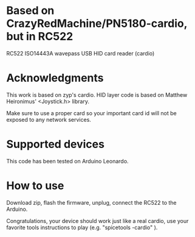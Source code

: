 # Based on CrazyRedMachine/PN5180-cardio, but in RC522
 RC522 ISO14443A wavepass USB HID card reader (cardio)

# Acknowledgments

This work is based on zyp's cardio.
HID layer code is based on Matthew Heironimus' <Joystick.h> library.

Make sure to use a proper card so your important card id will not be exposed to any network services.

# Supported devices

This code has been tested on Arduino Leonardo.

# How to use

Download zip, flash the firmware, unplug, connect the RC522 to the Arduino.

Congratulations, your device should work just like a real cardio, use 
your favorite tools instructions to play (e.g. "spicetools -cardio" ).
